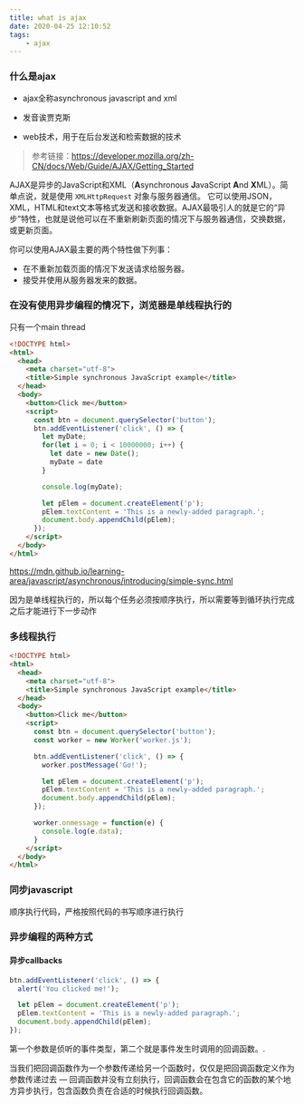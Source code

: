 ```yaml
---
title: what is ajax
date: 2020-04-25 12:10:52
tags:
	- ajax
---
```


### 什么是ajax

* ajax全称asynchronous javascript and xml

* 发音诶贾克斯
* web技术，用于在后台发送和检索数据的技术

<!-- more -->

> 参考链接：https://developer.mozilla.org/zh-CN/docs/Web/Guide/AJAX/Getting_Started

AJAX是异步的JavaScript和XML（**A**synchronous **J**avaScript **A**nd **X**ML）。简单点说，就是使用 `XMLHttpRequest` 对象与服务器通信。 它可以使用JSON，XML，HTML和text文本等格式发送和接收数据。AJAX最吸引人的就是它的“异步”特性，也就是说他可以在不重新刷新页面的情况下与服务器通信，交换数据，或更新页面。

你可以使用AJAX最主要的两个特性做下列事：

* 在不重新加载页面的情况下发送请求给服务器。
* 接受并使用从服务器发来的数据。



### 在没有使用异步编程的情况下，浏览器是单线程执行的

只有一个main thread

```html
<!DOCTYPE html>
<html>
  <head>
    <meta charset="utf-8">
    <title>Simple synchronous JavaScript example</title>
  </head>
  <body>
    <button>Click me</button>
    <script>
      const btn = document.querySelector('button');
      btn.addEventListener('click', () => {
        let myDate;
        for(let i = 0; i < 10000000; i++) {
          let date = new Date();
          myDate = date
        }

        console.log(myDate);

        let pElem = document.createElement('p');
        pElem.textContent = 'This is a newly-added paragraph.';
        document.body.appendChild(pElem);
      });
    </script>
  </body>
</html>

```

https://mdn.github.io/learning-area/javascript/asynchronous/introducing/simple-sync.html

因为是单线程执行的，所以每个任务必须按顺序执行，所以需要等到循环执行完成之后才能进行下一步动作



### 多线程执行

```html
<!DOCTYPE html>
<html>
  <head>
    <meta charset="utf-8">
    <title>Simple synchronous JavaScript example</title>
  </head>
  <body>
    <button>Click me</button>
    <script>
      const btn = document.querySelector('button');
      const worker = new Worker('worker.js');

      btn.addEventListener('click', () => {
        worker.postMessage('Go!');

        let pElem = document.createElement('p');
        pElem.textContent = 'This is a newly-added paragraph.';
        document.body.appendChild(pElem);
      });

      worker.onmessage = function(e) {
        console.log(e.data);
      }
    </script>
  </body>
</html>
```



### 同步javascript

顺序执行代码，严格按照代码的书写顺序进行执行





### 异步编程的两种方式

#### 异步callbacks

```js
btn.addEventListener('click', () => {
  alert('You clicked me!');

  let pElem = document.createElement('p');
  pElem.textContent = 'This is a newly-added paragraph.';
  document.body.appendChild(pElem);
});
```

第一个参数是侦听的事件类型，第二个就是事件发生时调用的回调函数。.

当我们把回调函数作为一个参数传递给另一个函数时，仅仅是把回调函数定义作为参数传递过去 — 回调函数并没有立刻执行，回调函数会在包含它的函数的某个地方异步执行，包含函数负责在合适的时候执行回调函数。